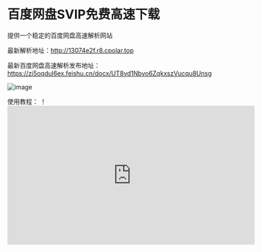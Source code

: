 # 百度网盘SVIP免费高速下载
提供一个稳定的百度网盘高速解析网站

最新解析地址：http://13074e2f.r8.cpolar.top

最新百度网盘高速解析发布地址：
https://zi5oqdul6ex.feishu.cn/docx/UT8vd1Nbvo6ZqkxszVucqu8Unsg

![image](https://github.com/xtyyyy1230/baiduwp/assets/9477101/b1076922-8b5e-4cf0-8c01-378f596b8b28)

使用教程：
！<iframe width="560" height="315" src="https://www.youtube.com/embed/ydSPzX0B2Ys?si=4c6s0vV9pkaWzhIr" title="YouTube video player" frameborder="0" allow="accelerometer; autoplay; clipboard-write; encrypted-media; gyroscope; picture-in-picture; web-share" allowfullscreen></iframe>
